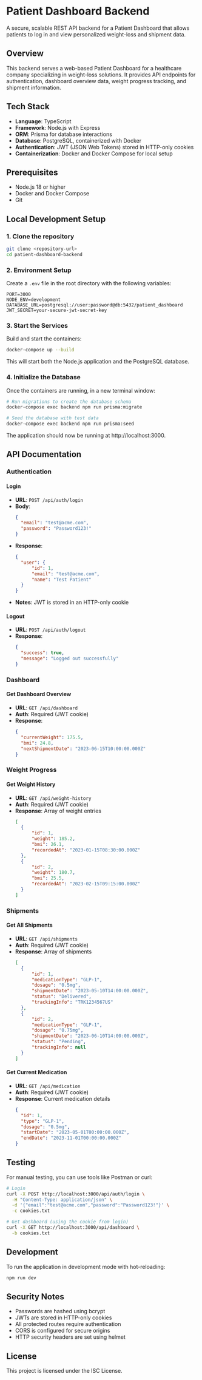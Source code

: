# Patient Dashboard Backend

A secure, scalable REST API backend for a Patient Dashboard that allows patients to log in and view personalized weight-loss and shipment data.

## Overview

This backend serves a web-based Patient Dashboard for a healthcare company specializing in weight-loss solutions. It provides API endpoints for authentication, dashboard overview data, weight progress tracking, and shipment information.

## Tech Stack

- **Language**: TypeScript
- **Framework**: Node.js with Express
- **ORM**: Prisma for database interactions
- **Database**: PostgreSQL, containerized with Docker
- **Authentication**: JWT (JSON Web Tokens) stored in HTTP-only cookies
- **Containerization**: Docker and Docker Compose for local setup

## Prerequisites

- Node.js 18 or higher
- Docker and Docker Compose
- Git

## Local Development Setup

### 1. Clone the repository

```bash
git clone <repository-url>
cd patient-dashboard-backend
```

### 2. Environment Setup

Create a `.env` file in the root directory with the following variables:

```
PORT=3000
NODE_ENV=development
DATABASE_URL=postgresql://user:password@db:5432/patient_dashboard
JWT_SECRET=your-secure-jwt-secret-key
```

### 3. Start the Services

Build and start the containers:

```bash
docker-compose up --build
```

This will start both the Node.js application and the PostgreSQL database.

### 4. Initialize the Database

Once the containers are running, in a new terminal window:

```bash
# Run migrations to create the database schema
docker-compose exec backend npm run prisma:migrate

# Seed the database with test data
docker-compose exec backend npm run prisma:seed
```

The application should now be running at http://localhost:3000.

## API Documentation

### Authentication

#### Login

- **URL**: `POST /api/auth/login`
- **Body**:
  ```json
  {
  	"email": "test@acme.com",
  	"password": "Password123!"
  }
  ```
- **Response**:
  ```json
  {
  	"user": {
  		"id": 1,
  		"email": "test@acme.com",
  		"name": "Test Patient"
  	}
  }
  ```
- **Notes**: JWT is stored in an HTTP-only cookie

#### Logout

- **URL**: `POST /api/auth/logout`
- **Response**:
  ```json
  {
  	"success": true,
  	"message": "Logged out successfully"
  }
  ```

### Dashboard

#### Get Dashboard Overview

- **URL**: `GET /api/dashboard`
- **Auth**: Required (JWT cookie)
- **Response**:
  ```json
  {
  	"currentWeight": 175.5,
  	"bmi": 24.8,
  	"nextShipmentDate": "2023-06-15T10:00:00.000Z"
  }
  ```

### Weight Progress

#### Get Weight History

- **URL**: `GET /api/weight-history`
- **Auth**: Required (JWT cookie)
- **Response**: Array of weight entries
  ```json
  [
  	{
  		"id": 1,
  		"weight": 185.2,
  		"bmi": 26.1,
  		"recordedAt": "2023-01-15T08:30:00.000Z"
  	},
  	{
  		"id": 2,
  		"weight": 180.7,
  		"bmi": 25.5,
  		"recordedAt": "2023-02-15T09:15:00.000Z"
  	}
  ]
  ```

### Shipments

#### Get All Shipments

- **URL**: `GET /api/shipments`
- **Auth**: Required (JWT cookie)
- **Response**: Array of shipments
  ```json
  [
  	{
  		"id": 1,
  		"medicationType": "GLP-1",
  		"dosage": "0.5mg",
  		"shipmentDate": "2023-05-10T14:00:00.000Z",
  		"status": "Delivered",
  		"trackingInfo": "TRK1234567US"
  	},
  	{
  		"id": 2,
  		"medicationType": "GLP-1",
  		"dosage": "0.75mg",
  		"shipmentDate": "2023-06-10T14:00:00.000Z",
  		"status": "Pending",
  		"trackingInfo": null
  	}
  ]
  ```

#### Get Current Medication

- **URL**: `GET /api/medication`
- **Auth**: Required (JWT cookie)
- **Response**: Current medication details
  ```json
  {
  	"id": 1,
  	"type": "GLP-1",
  	"dosage": "0.5mg",
  	"startDate": "2023-05-01T00:00:00.000Z",
  	"endDate": "2023-11-01T00:00:00.000Z"
  }
  ```

## Testing

For manual testing, you can use tools like Postman or curl:

```bash
# Login
curl -X POST http://localhost:3000/api/auth/login \
  -H "Content-Type: application/json" \
  -d '{"email":"test@acme.com","password":"Password123!"}' \
  -c cookies.txt

# Get dashboard (using the cookie from login)
curl -X GET http://localhost:3000/api/dashboard \
  -b cookies.txt
```

## Development

To run the application in development mode with hot-reloading:

```bash
npm run dev
```

## Security Notes

- Passwords are hashed using bcrypt
- JWTs are stored in HTTP-only cookies
- All protected routes require authentication
- CORS is configured for secure origins
- HTTP security headers are set using helmet

## License

This project is licensed under the ISC License.

